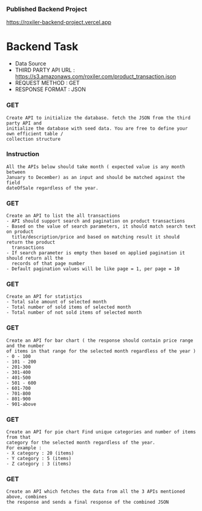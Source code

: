 ### Published Backend Project
https://roxiler-backend-project.vercel.app

# Backend Task

- Data Source
- THIRD PARTY API URL : https://s3.amazonaws.com/roxiler.com/product_transaction.json
- REQUEST METHOD : GET
- RESPONSE FORMAT : JSON

###  GET
    Create API to initialize the database. fetch the JSON from the third party API and
    initialize the database with seed data. You are free to define your own efficient table /
    collection structure

### Instruction
    All the APIs below should take month ( expected value is any month between
    January to December) as an input and should be matched against the field
    dateOfSale regardless of the year.

### GET
    Create an API to list the all transactions
    - API should support search and pagination on product transactions
    - Based on the value of search parameters, it should match search text on product
      title/description/price and based on matching result it should return the product
      transactions
    - If search parameter is empty then based on applied pagination it should return all the
      records of that page number
    - Default pagination values will be like page = 1, per page = 10    

### GET
    Create an API for statistics
    - Total sale amount of selected month
    - Total number of sold items of selected month
    - Total number of not sold items of selected month


### GET
    Create an API for bar chart ( the response should contain price range and the number
    of items in that range for the selected month regardless of the year )
    - 0 - 100
    - 101 - 200
    - 201-300
    - 301-400
    - 401-500
    - 501 - 600
    - 601-700
    - 701-800
    - 801-900
    - 901-above

### GET
    Create an API for pie chart Find unique categories and number of items from that
    category for the selected month regardless of the year.
    For example :
    - X category : 20 (items)
    - Y category : 5 (items)
    - Z category : 3 (items)

### GET
    Create an API which fetches the data from all the 3 APIs mentioned above, combines
    the response and sends a final response of the combined JSON

